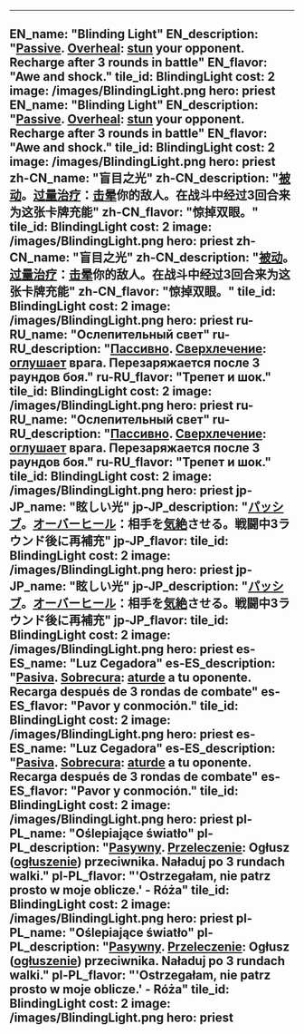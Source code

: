 ---

EN_name: "Blinding Light"
EN_description: "<u>Passive</u>. <u>Overheal</u>: <u>stun</u> your opponent. Recharge after 3 rounds in battle"
EN_flavor: "Awe and shock."
tile_id: BlindingLight
cost: 2
image: /images/BlindingLight.png
hero: priest
EN_name: "Blinding Light"
EN_description: "<u>Passive</u>. <u>Overheal</u>: <u>stun</u> your opponent. Recharge after 3 rounds in battle"
EN_flavor: "Awe and shock."
tile_id: BlindingLight
cost: 2
image: /images/BlindingLight.png
hero: priest
zh-CN_name: "盲目之光"
zh-CN_description: "<u>被动</u>。<u>过量治疗</u>：<u>击晕</u>你的敌人。在战斗中经过3回合来为这张卡牌充能"
zh-CN_flavor: "惊掉双眼。"
tile_id: BlindingLight
cost: 2
image: /images/BlindingLight.png
hero: priest
zh-CN_name: "盲目之光"
zh-CN_description: "<u>被动</u>。<u>过量治疗</u>：<u>击晕</u>你的敌人。在战斗中经过3回合来为这张卡牌充能"
zh-CN_flavor: "惊掉双眼。"
tile_id: BlindingLight
cost: 2
image: /images/BlindingLight.png
hero: priest
ru-RU_name: "Ослепительный свет"
ru-RU_description: "<u>Пассивно</u>. <u>Сверхлечение</u>: <u>оглушает</u> врага. Перезаряжается после 3 раундов боя."
ru-RU_flavor: "Трепет и шок."
tile_id: BlindingLight
cost: 2
image: /images/BlindingLight.png
hero: priest
ru-RU_name: "Ослепительный свет"
ru-RU_description: "<u>Пассивно</u>. <u>Сверхлечение</u>: <u>оглушает</u> врага. Перезаряжается после 3 раундов боя."
ru-RU_flavor: "Трепет и шок."
tile_id: BlindingLight
cost: 2
image: /images/BlindingLight.png
hero: priest
jp-JP_name: "眩しい光"
jp-JP_description: "<u>パッシブ</u>。<u>オーバーヒール</u>：相手を<u>気絶</u>させる。戦闘中3ラウンド後に再補充"
jp-JP_flavor: 
tile_id: BlindingLight
cost: 2
image: /images/BlindingLight.png
hero: priest
jp-JP_name: "眩しい光"
jp-JP_description: "<u>パッシブ</u>。<u>オーバーヒール</u>：相手を<u>気絶</u>させる。戦闘中3ラウンド後に再補充"
jp-JP_flavor: 
tile_id: BlindingLight
cost: 2
image: /images/BlindingLight.png
hero: priest
es-ES_name: "Luz Cegadora"
es-ES_description: "<u>Pasiva</u>. <u>Sobrecura</u>: <u>aturde</u> a tu oponente. Recarga después de 3 rondas de combate"
es-ES_flavor: "Pavor y conmoción."
tile_id: BlindingLight
cost: 2
image: /images/BlindingLight.png
hero: priest
es-ES_name: "Luz Cegadora"
es-ES_description: "<u>Pasiva</u>. <u>Sobrecura</u>: <u>aturde</u> a tu oponente. Recarga después de 3 rondas de combate"
es-ES_flavor: "Pavor y conmoción."
tile_id: BlindingLight
cost: 2
image: /images/BlindingLight.png
hero: priest
pl-PL_name: "Oślepiające światło"
pl-PL_description: "<u>Pasywny</u>. <u>Przeleczenie</u>: Ogłusz (<u>ogłuszenie</u>) przeciwnika. Naładuj po 3 rundach walki."
pl-PL_flavor: "'Ostrzegałam, nie patrz prosto w moje oblicze.' - Róża"
tile_id: BlindingLight
cost: 2
image: /images/BlindingLight.png
hero: priest
pl-PL_name: "Oślepiające światło"
pl-PL_description: "<u>Pasywny</u>. <u>Przeleczenie</u>: Ogłusz (<u>ogłuszenie</u>) przeciwnika. Naładuj po 3 rundach walki."
pl-PL_flavor: "'Ostrzegałam, nie patrz prosto w moje oblicze.' - Róża"
tile_id: BlindingLight
cost: 2
image: /images/BlindingLight.png
hero: priest
---
